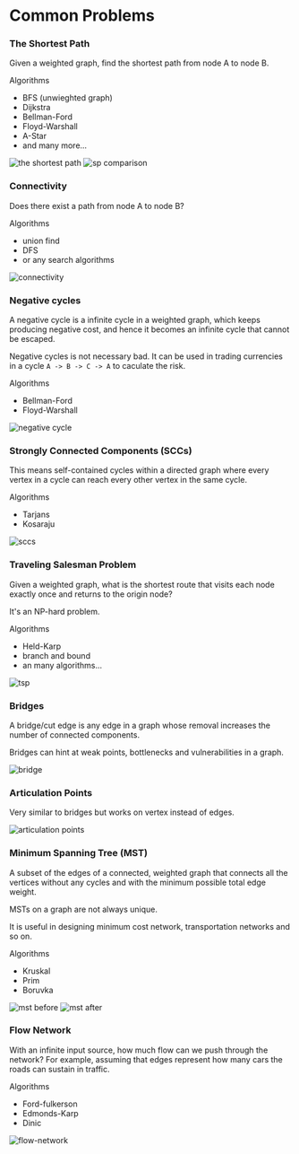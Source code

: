 # Common Problems

### The Shortest Path

Given a weighted graph, find the shortest path from node A to node B.

Algorithms

- BFS (unwieghted graph)
- Dijkstra
- Bellman-Ford
- Floyd-Warshall
- A-Star
- and many more...

![the shortest path](shortest-path.png)
![sp comparison](sp-comparison.png)

### Connectivity

Does there exist a path from node A to node B?

Algorithms

- union find
- DFS
- or any search algorithms

![connectivity](connectivity.png)

### Negative cycles

A negative cycle is a infinite cycle in a weighted graph, which keeps producing negative cost, and hence it becomes an infinite cycle that cannot be escaped.

Negative cycles is not necessary bad. It can be used in trading currencies in a cycle `A -> B -> C -> A` to caculate the risk.

Algorithms

- Bellman-Ford
- Floyd-Warshall

![negative cycle](negative-cycle.png)

### Strongly Connected Components (SCCs)

This means self-contained cycles within a directed graph where every vertex in a cycle can reach every other vertex in the same cycle.

Algorithms

- Tarjans
- Kosaraju

![sccs](sccs.png)

### Traveling Salesman Problem

Given a weighted graph, what is the shortest route that visits each node exactly once and returns to the origin node?

It's an NP-hard problem.

Algorithms

- Held-Karp
- branch and bound
- an many algorithms...

![tsp](tsp.png)

### Bridges

A bridge/cut edge is any edge in a graph whose removal increases the number of connected components.

Bridges can hint at weak points, bottlenecks and vulnerabilities in a graph.

![bridge](bridge.png)

### Articulation Points

Very similar to bridges but works on vertex instead of edges.

![articulation points](articulation-points.png)

### Minimum Spanning Tree (MST)

A subset of the edges of a connected, weighted graph that connects all the vertices without any cycles and with the minimum possible total edge weight.

MSTs on a graph are not always unique.

It is useful in designing minimum cost network, transportation networks and so on.

Algorithms

- Kruskal
- Prim
- Boruvka

![mst before](mst-before.png)
![mst after](mst-after.png)

### Flow Network

With an infinite input source, how much flow can we push through the network? For example, assuming that edges represent how many cars the roads can sustain in traffic.

Algorithms

- Ford-fulkerson
- Edmonds-Karp
- Dinic

![flow-network](flow-network.png)

